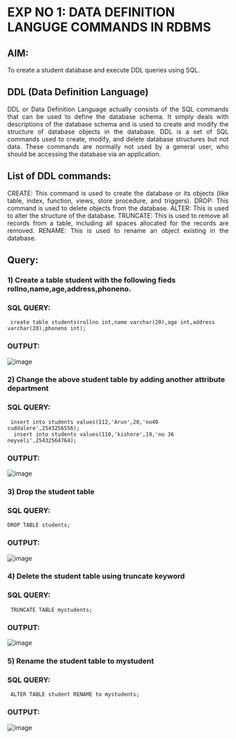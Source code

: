 # EXP NO 1: DATA DEFINITION LANGUGE COMMANDS IN RDBMS

## AIM:
To create a student database and execute DDL queries using SQL.


## DDL (Data Definition Language)
<div align="justify">
DDL or Data Definition Language actually consists of the SQL commands that can be used to define the database schema. It simply deals with descriptions of the database schema and is used to create and modify the structure of database objects in the database. DDL is a set of SQL commands used to create, modify, and delete database structures but not data. These commands are normally not used by a general user, who should be accessing the database via an application.
</div>
 
## List of DDL commands: 
<div align="justify">
CREATE: This command is used to create the database or its objects (like table, index, function, views, store procedure, and triggers).
DROP: This command is used to delete objects from the database.
ALTER: This is used to alter the structure of the database.
TRUNCATE: This is used to remove all records from a table, including all spaces allocated for the records are removed.
RENAME: This is used to rename an object existing in the database.
</div>

## Query:
### 1) Create a table student with the following fieds rollno,name,age,address,phoneno.

### SQL QUERY: 
```
 create table students(rollno int,name varchar(20),age int,address varchar(20),phoneno int);
```
### OUTPUT:
![image](https://github.com/Kishore2o/I2_DBMS/assets/118679883/341bb120-a2b2-47f4-98e9-5dcd73b03251)


### 2) Change the above student table by adding another attribute department

### SQL QUERY: 
```
 insert into students values(112,'Arun',20,'no40 cuddalore',2543256556);
  insert into students values(110,'kishore',19,'no 36 neyveli',25432564764);
```
### OUTPUT:
![image](https://github.com/Kishore2o/I2_DBMS/assets/118679883/185c3728-b4cc-47df-bb97-f57cea28b9d7)


### 3) Drop the student table
 
### SQL QUERY: 
```
DROP TABLE students;
```
### OUTPUT:
![image](https://github.com/Kishore2o/I2_DBMS/assets/118679883/b649ea54-65ec-4318-9703-41a1b940139a)


### 4) Delete the student table using truncate keyword


### SQL QUERY: 
```
 TRUNCATE TABLE mystudents;
```
### OUTPUT:
![image](https://github.com/Kishore2o/I2_DBMS/assets/118679883/7831d0e2-eab5-4227-869c-a2d924c1aaaa)



### 5) Rename the student table to mystudent

### SQL QUERY: 
```
 ALTER TABLE student RENAME to mystudents;
```
### OUTPUT:
![image](https://github.com/Kishore2o/I2_DBMS/assets/118679883/6309c080-1768-4765-93fc-6781276efe81)
